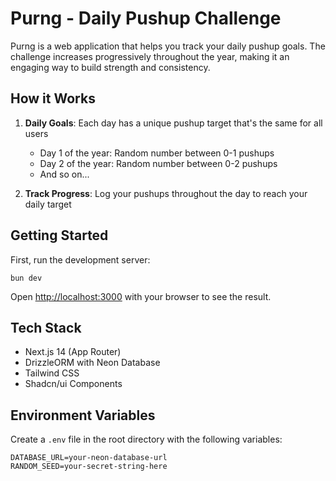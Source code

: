 # Purng - Daily Pushup Challenge

Purng is a web application that helps you track your daily pushup goals. The challenge increases progressively throughout the year, making it an engaging way to build strength and consistency.

## How it Works

1. **Daily Goals**: Each day has a unique pushup target that's the same for all users

    - Day 1 of the year: Random number between 0-1 pushups
    - Day 2 of the year: Random number between 0-2 pushups
    - And so on...

2. **Track Progress**: Log your pushups throughout the day to reach your daily target

## Getting Started

First, run the development server:

```
bun dev
```

Open [http://localhost:3000](http://localhost:3000) with your browser to see the result.

## Tech Stack

- Next.js 14 (App Router)
- DrizzleORM with Neon Database
- Tailwind CSS
- Shadcn/ui Components

## Environment Variables

Create a `.env` file in the root directory with the following variables:

```
DATABASE_URL=your-neon-database-url
RANDOM_SEED=your-secret-string-here
```
